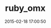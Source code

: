 ---
layout: post
title:  "ruby_omx"
repo:   "aew/ruby_omx"
date:   2015-02-18 17:00:50
gemurl: http://github.com/aew/ruby_omx
---